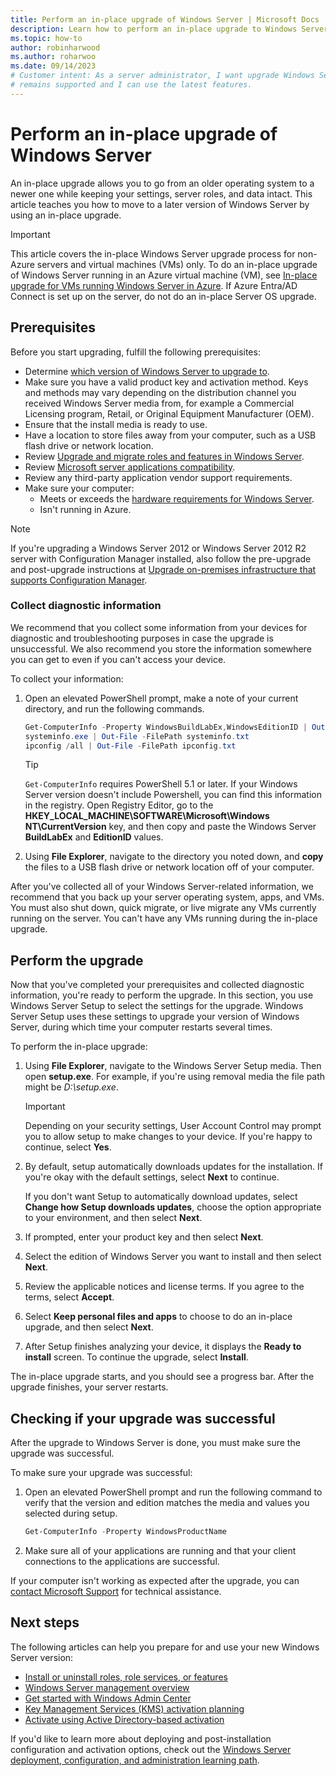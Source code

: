 ```yaml
---
title: Perform an in-place upgrade of Windows Server | Microsoft Docs
description: Learn how to perform an in-place upgrade to Windows Server.
ms.topic: how-to
author: robinharwood
ms.author: roharwoo
ms.date: 09/14/2023
# Customer intent: As a server administrator, I want upgrade Windows Server, so that my server
# remains supported and I can use the latest features.
---
```


# Perform an in-place upgrade of Windows Server

An in-place upgrade allows you to go from an older operating system to a newer one while keeping
your settings, server roles, and data intact. This article teaches you how to move to a later
version of Windows Server by using an in-place upgrade.

> [!IMPORTANT]
> This article covers the in-place Windows Server upgrade process for non-Azure servers and virtual machines (VMs) only. To do an in-place upgrade of Windows Server running in an Azure virtual machine (VM), see [In-place upgrade for VMs running Windows Server in Azure](/azure/virtual-machines/windows-in-place-upgrade).
> If Azure Entra/AD Connect is set up on the server, do not do an in-place Server OS upgrade.

## Prerequisites

Before you start upgrading, fulfill the following prerequisites:

- Determine [which version of Windows Server to upgrade to](upgrade-overview.md#which-version-of-windows-server-should-i-upgrade-to).
- Make sure you have a valid product key and activation method. Keys and methods may vary depending on the distribution channel you received Windows Server media from, for example a Commercial Licensing program, Retail, or Original Equipment Manufacturer (OEM).
- Ensure that the install media is ready to use.
- Have a location to store files away from your computer, such as a USB flash drive or network location.
- Review [Upgrade and migrate roles and features in Windows Server](upgrade-migrate-roles-features.md).
- Review [Microsoft server applications compatibility](application-compatibility-windows-server-2022.md).
- Review any third-party application vendor support requirements.
- Make sure your computer:
  - Meets or exceeds the [hardware requirements for Windows Server](hardware-requirements.md).
  - Isn't running in Azure.

> [!NOTE]
> If you're upgrading a Windows Server 2012 or Windows Server 2012 R2 server with Configuration Manager installed, also follow the pre-upgrade and post-upgrade instructions at [Upgrade on-premises infrastructure that supports Configuration Manager](/mem/configmgr/core/servers/manage/upgrade-on-premises-infrastructure#before-upgrade).

### Collect diagnostic information

We recommend that you collect some information from your devices for diagnostic and troubleshooting
purposes in case the upgrade is unsuccessful. We also recommend you store the information somewhere
you can get to even if you can't access your device.

To collect your information:

1. Open an elevated PowerShell prompt, make a note of your current directory, and run the
   following commands.

   ```powershell
   Get-ComputerInfo -Property WindowsBuildLabEx,WindowsEditionID | Out-File -FilePath .\computerinfo.txt
   systeminfo.exe | Out-File -FilePath systeminfo.txt
   ipconfig /all | Out-File -FilePath ipconfig.txt
   ```

   > [!TIP]
   > `Get-ComputerInfo` requires PowerShell 5.1 or later. If your Windows Server version doesn't include Powershell, you can find this information in the registry. Open Registry Editor, go to the **HKEY_LOCAL_MACHINE\SOFTWARE\Microsoft\Windows NT\CurrentVersion** key, and then copy and paste the Windows Server **BuildLabEx** and **EditionID** values.

1. Using **File Explorer**, navigate to the directory you noted down, and **copy** the files to a
   USB flash drive or network location off of your computer.

After you've collected all of your Windows Server-related information, we recommend that you back up
your server operating system, apps, and VMs. You must also shut down, quick migrate, or
live migrate any VMs currently running on the server. You can't have any VMs running during the in-place upgrade.

## Perform the upgrade

Now that you've completed your prerequisites and collected diagnostic information, you're ready to
perform the upgrade. In this section, you use Windows Server Setup to select the settings for
the upgrade. Windows Server Setup uses these settings to upgrade your version of Windows Server,
during which time your computer restarts several times.

To perform the in-place upgrade:

1. Using **File Explorer**, navigate to the Windows Server Setup media. Then open **setup.exe**.
   For example, if you're using removal media the file path might be _D:\setup.exe_.

    > [!IMPORTANT]
    > Depending on your security settings, User Account Control may prompt you to allow setup to
    > make changes to your device. If you're happy to continue, select **Yes**.

1. By default, setup automatically downloads updates for the installation. If you're okay with
   the default settings, select **Next** to continue.

   If you don't want Setup to automatically download updates, select **Change how Setup downloads updates**, choose the option appropriate to your environment, and then select **Next**.

1. If prompted, enter your product key and then select **Next**.

1. Select the edition of Windows Server you want to install and then select **Next**.

1. Review the applicable notices and license terms. If you agree to the terms, select **Accept**.

1. Select **Keep personal files and apps** to choose to do an in-place upgrade, and then select **Next**.

1. After Setup finishes analyzing your device, it displays the **Ready to install** screen. To continue the upgrade, select **Install**.

The in-place upgrade starts, and you should see a progress bar. After the upgrade finishes, your server restarts.

## Checking if your upgrade was successful

After the upgrade to Windows Server is done, you must make sure the upgrade was successful.

To make sure your upgrade was successful:

1. Open an elevated PowerShell prompt and run the following command to verify that the version and edition
   matches the media and values you selected during setup.

   ```powershell
   Get-ComputerInfo -Property WindowsProductName
   ```

1. Make sure all of your applications are running and that your client connections to the
   applications are successful.

If your computer isn't working as expected after the upgrade, you can
[contact Microsoft Support](https://support.microsoft.com/contactus) for technical assistance.

## Next steps

The following articles can help you prepare for and use your new Windows Server version:

- [Install or uninstall roles, role services, or features](../administration/server-manager/install-or-uninstall-roles-role-services-or-features.md)
- [Windows Server management overview](../administration/overview.md)
- [Get started with Windows Admin Center](../manage/windows-admin-center/use/get-started.md)
- [Key Management Services (KMS) activation planning](kms-activation-planning.md)
- [Activate using Active Directory-based activation](/windows/deployment/volume-activation/activate-using-active-directory-based-activation-client)

If you'd like to learn more about deploying and post-installation configuration and activation options, check out the
[Windows Server deployment, configuration, and administration learning path](/training/paths/windows-server-deployment-configuration-administration/).
